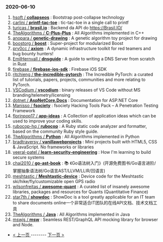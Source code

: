### 2020-06-10 
1. [
        hsoft /
**collapseos**](https://github.com/hsoft/collapseos) : Bootstrap post-collapse technology
1. [
        carlini /
**printf-tac-toe**](https://github.com/carlini/printf-tac-toe) : tic-tac-toe in a single call to printf
1. [
        turicas /
**brasil.io**](https://github.com/turicas/brasil.io) : Backend da API do https://Brasil.IO/
1. [
        TheAlgorithms /
**C-Plus-Plus**](https://github.com/TheAlgorithms/C-Plus-Plus) : All Algorithms implemented in C++
1. [
        anopara /
**genetic-drawing**](https://github.com/anopara/genetic-drawing) : A genetic algorithm toy project for drawing
1. [
        boostorg /
**boost**](https://github.com/boostorg/boost) : Super-project for modularized Boost
1. [
        pry0cc /
**axiom**](https://github.com/pry0cc/axiom) : A dynamic infrastructure toolkit for red teamers and bug bounty hunters!
1. [
        EmilHernvall /
**dnsguide**](https://github.com/EmilHernvall/dnsguide) : A guide to writing a DNS Server from scratch in Rust
1. [
        firebase /
**firebase-ios-sdk**](https://github.com/firebase/firebase-ios-sdk) : Firebase iOS SDK
1. [
        ritchieng /
**the-incredible-pytorch**](https://github.com/ritchieng/the-incredible-pytorch) : The Incredible PyTorch: a curated list of tutorials, papers, projects, communities and more relating to PyTorch.
1. [
        VSCodium /
**vscodium**](https://github.com/VSCodium/vscodium) : binary releases of VS Code without MS branding/telemetry/licensing
1. [
        dotnet /
**AspNetCore.Docs**](https://github.com/dotnet/AspNetCore.Docs) : Documentation for ASP.NET Core
1. [
        Manisso /
**fsociety**](https://github.com/Manisso/fsociety) : fsociety Hacking Tools Pack – A Penetration Testing Framework
1. [
        florinpop17 /
**app-ideas**](https://github.com/florinpop17/app-ideas) : A Collection of application ideas which can be used to improve your coding skills.
1. [
        rubocop-hq /
**rubocop**](https://github.com/rubocop-hq/rubocop) : A Ruby static code analyzer and formatter, based on the community Ruby style guide.
1. [
        TheAlgorithms /
**Python**](https://github.com/TheAlgorithms/Python) : All Algorithms implemented in Python
1. [
        bradtraversy /
**vanillawebprojects**](https://github.com/bradtraversy/vanillawebprojects) : Mini projects built with HTML5, CSS & JavaScript. No frameworks or libraries
1. [
        veeral-patel /
**learn-security-engineering**](https://github.com/veeral-patel/learn-security-engineering) : How I'm learning to build secure systems
1. [
        chai2010 /
**go-ast-book**](https://github.com/chai2010/go-ast-book) : 📚 《Go语法树入门》(开源免费图书/Go语言进阶/掌握抽象语法树/Go语言AST/LLVM/LLIR/凹语言)
1. [
        meshtastic /
**Meshtastic-device**](https://github.com/meshtastic/Meshtastic-device) : Device code for the Meshtastic ski/hike/fly/customizable open GPS radio
1. [
        wilsonfreitas /
**awesome-quant**](https://github.com/wilsonfreitas/awesome-quant) : A curated list of insanely awesome libraries, packages and resources for Quants (Quantitative Finance)
1. [
        star7th /
**showdoc**](https://github.com/star7th/showdoc) : ShowDoc is a tool greatly applicable for an IT team to share documents online一个非常适合IT团队的在线API文档、技术文档工具
1. [
        TheAlgorithms /
**Java**](https://github.com/TheAlgorithms/Java) : All Algorithms implemented in Java
1. [
        mswjs /
**msw**](https://github.com/mswjs/msw) : Seamless REST/GraphQL API mocking library for browser and Node. 

- [ < 上一页 ](https://github.com/able8/github-trending-daily-record/blob/master/2020-06-09.md) -------- [ 下一页 > ](https://github.com/able8/github-trending-daily-record/blob/master/2020-06-11.md)